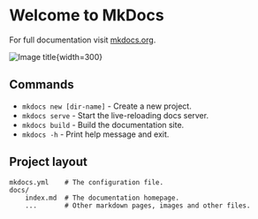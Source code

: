 # Welcome to MkDocs

For full documentation visit [mkdocs.org](https://www.mkdocs.org).

![Image title](https://cdn.jsdelivr.net/gh/mdkikou/IMG/DSC01461.jpg){width=300}


## Commands

* `mkdocs new [dir-name]` - Create a new project.
* `mkdocs serve` - Start the live-reloading docs server.
* `mkdocs build` - Build the documentation site.
* `mkdocs -h` - Print help message and exit.

## Project layout

    mkdocs.yml    # The configuration file.
    docs/
        index.md  # The documentation homepage.
        ...       # Other markdown pages, images and other files.
